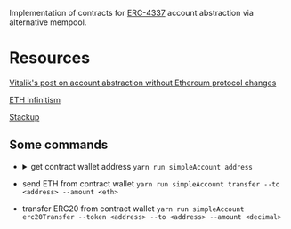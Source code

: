 Implementation of contracts for [ERC-4337](https://eips.ethereum.org/EIPS/eip-4337) account abstraction via alternative mempool.

# Resources

[Vitalik's post on account abstraction without Ethereum protocol changes](https://medium.com/infinitism/erc-4337-account-abstraction-without-ethereum-protocol-changes-d75c9d94dc4a)

[ETH Infinitism](https://github.com/eth-infinitism)

[Stackup](https://github.com/stackup-wallet)

## Some commands

- <details>
  <summary> get contract wallet address <code>yarn run simpleAccount address</code> </summary>

  - determinisitic に生成されるので、contract wallet を deploy する前にアドレスを把握し、あらかじめガス代を送っておく

  - このアドレスにガス代があれば、そこを `msg.sender` として tx が発行できる (コマンド例以下)
  </details>

- send ETH from contract wallet `yarn run simpleAccount transfer --to <address> --amount <eth>`

- transfer ERC20 from contract wallet `yarn run simpleAccount erc20Transfer --token <address> --to <address> --amount <decimal>`
